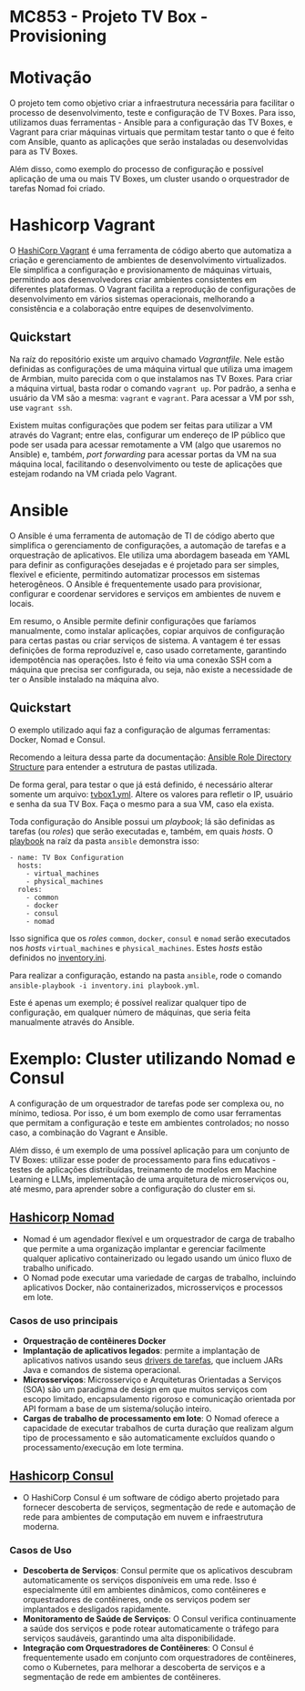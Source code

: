 # MC853 - Projeto TV Box - Provisioning

# Motivação
O projeto tem como objetivo criar a infraestrutura necessária para facilitar o processo de desenvolvimento,
teste e configuração de TV Boxes. Para isso, utilizamos duas ferramentas - Ansible para a configuração das TV Boxes,
e Vagrant para criar máquinas virtuais que permitam testar tanto o que é feito com Ansible, quanto as aplicações que
serão instaladas ou desenvolvidas para as TV Boxes.

Além disso, como exemplo do processo de configuração e possível aplicação de uma ou mais TV Boxes, um cluster usando
o orquestrador de tarefas Nomad foi criado.


# Hashicorp Vagrant

O [HashiCorp Vagrant](https://www.vagrantup.com/) é uma ferramenta de código aberto que automatiza a criação e
gerenciamento de ambientes de desenvolvimento virtualizados. Ele simplifica a configuração e provisionamento de
máquinas virtuais, permitindo aos desenvolvedores criar ambientes consistentes em diferentes plataformas. 
O Vagrant facilita a reprodução de configurações de desenvolvimento em vários sistemas operacionais,
melhorando a consistência e a colaboração entre equipes de desenvolvimento.

## Quickstart

Na raíz do repositório existe um arquivo chamado _Vagrantfile_. Nele estão definidas as configurações de uma máquina
virtual que utiliza uma imagem de Armbian, muito parecida com o que instalamos nas TV Boxes. 
Para criar a máquina virtual, basta rodar o comando `vagrant up`. 
Por padrão, a senha e usuário da VM são a mesma: `vagrant` e `vagrant`. Para acessar a VM por ssh, use `vagrant ssh`. 

Existem muitas configurações que podem ser feitas para utilizar a VM através do Vagrant; entre elas, configurar
um endereço de IP público que pode ser usada para acessar remotamente a VM (algo que usaremos no Ansible) e, também,
_port forwarding_ para acessar portas da VM na sua máquina local, facilitando o desenvolvimento ou teste de aplicações
que estejam rodando na VM criada pelo Vagrant.

# Ansible

O Ansible é uma ferramenta de automação de TI de código aberto que simplifica o gerenciamento de configurações,
a automação de tarefas e a orquestração de aplicativos. Ele utiliza uma abordagem baseada em YAML para definir as
configurações desejadas e é projetado para ser simples, flexível e eficiente, permitindo automatizar processos em
sistemas heterogêneos. O Ansible é frequentemente usado para provisionar, configurar e coordenar servidores e serviços
em ambientes de nuvem e locais.

Em resumo, o Ansible permite definir configurações que faríamos manualmente, como instalar aplicações, copiar arquivos
de configuração para certas pastas ou criar serviços de sistema. A vantagem é ter essas definições de forma reproduzível
e, caso usado corretamente, garantindo idempotência nas operações. Isto é feito via uma conexão SSH com a máquina que
precisa ser configurada, ou seja, não existe a necessidade de ter o Ansible instalado na máquina alvo.


## Quickstart
O exemplo utilizado aqui faz a configuração de algumas ferramentas: Docker, Nomad e Consul.

Recomendo a leitura dessa parte da documentação: 
[Ansible Role Directory Structure](https://docs.ansible.com/ansible/latest/playbook_guide/playbooks_reuse_roles.html#role-directory-structure)
para entender a estrutura de pastas utilizada.

De forma geral, para testar o que já está definido, é necessário alterar somente um arquivo: [tvbox1.yml](ansible/host_vars/tvbox1.yml).
Altere os valores para refletir o IP, usuário e senha da sua TV Box. Faça o mesmo para a sua VM, caso ela exista.

Toda configuração do Ansible possui um _playbook_; lá são definidas as tarefas (ou _roles_) que serão executadas e,
também, em quais _hosts_. O [playbook](ansible/playbook.yml) na raíz da pasta `ansible` demonstra isso:

```
- name: TV Box Configuration
  hosts:
    - virtual_machines
    - physical_machines
  roles:
    - common
    - docker
    - consul
    - nomad
```

Isso significa que os _roles_ `common`, `docker`, `consul` e `nomad` serão executados nos _hosts_
`virtual_machines` e `physical_machines`. Estes _hosts_ estão definidos no [inventory.ini](ansible/inventory.ini).

Para realizar a configuração, estando na pasta `ansible`, rode o comando `ansible-playbook -i inventory.ini playbook.yml`.

Este é apenas um exemplo; é possível realizar qualquer tipo de configuração, em qualquer número de máquinas, que seria
feita manualmente através do Ansible.

# Exemplo: Cluster utilizando Nomad e Consul

A configuração de um orquestrador de tarefas pode ser complexa ou, no mínimo, tediosa. Por isso, é um bom exemplo de
como usar ferramentas que permitam a configuração e teste em ambientes controlados; no nosso caso,
a combinação do Vagrant e Ansible.

Além disso, é um exemplo de uma possível aplicação para um conjunto de TV Boxes: utilizar esse poder de processamento
para fins educativos - testes de aplicações distribuídas, treinamento de modelos em Machine Learning e LLMs,
implementação de uma arquitetura de microserviços ou, até mesmo, para aprender sobre a configuração do cluster em si.

## [Hashicorp Nomad](https://www.nomadproject.io/)

- Nomad é um agendador flexível e um orquestrador de carga de trabalho que permite a uma organização implantar 
e gerenciar facilmente qualquer aplicativo containerizado ou legado usando um único fluxo de trabalho unificado. 
- O Nomad pode executar uma variedade de cargas de trabalho, incluindo aplicativos Docker, não containerizados,
microsserviços e processos em lote.

### Casos de uso principais


- **Orquestração de contêineres Docker**
- **Implantação de aplicativos legados**: permite a implantação de aplicativos nativos usando seus [drivers de tarefas](https://developer.hashicorp.com/nomad/docs/drivers), que incluem JARs Java e comandos de sistema operacional.
- **Microsserviços**: Microsserviço e Arquiteturas Orientadas a Serviços (SOA) são um paradigma de design em que muitos serviços com escopo limitado, encapsulamento rigoroso e comunicação orientada por API formam a base de um sistema/solução inteiro.
- **Cargas de trabalho de processamento em lote**: O Nomad oferece a capacidade de executar trabalhos de curta duração que realizam algum tipo de processamento e são automaticamente excluídos quando o processamento/execução em lote termina.

## [Hashicorp Consul](https://www.consul.io/)

- O HashiCorp Consul é um software de código aberto projetado para fornecer descoberta de serviços, segmentação de rede e automação de rede para ambientes de computação em nuvem e infraestrutura moderna. 

### Casos de Uso
- **Descoberta de Serviços**: Consul permite que os aplicativos descubram automaticamente os serviços disponíveis em uma rede. Isso é especialmente útil em ambientes dinâmicos, como contêineres e orquestradores de contêineres, onde os serviços podem ser implantados e desligados rapidamente.
-  **Monitoramento de Saúde de Serviços**: O Consul verifica continuamente a saúde dos serviços e pode rotear automaticamente o tráfego para serviços saudáveis, garantindo uma alta disponibilidade.
- **Integração com Orquestradores de Contêineres**: O Consul é frequentemente usado em conjunto com orquestradores de contêineres, como o Kubernetes, para melhorar a descoberta de serviços e a segmentação de rede em ambientes de contêineres.
